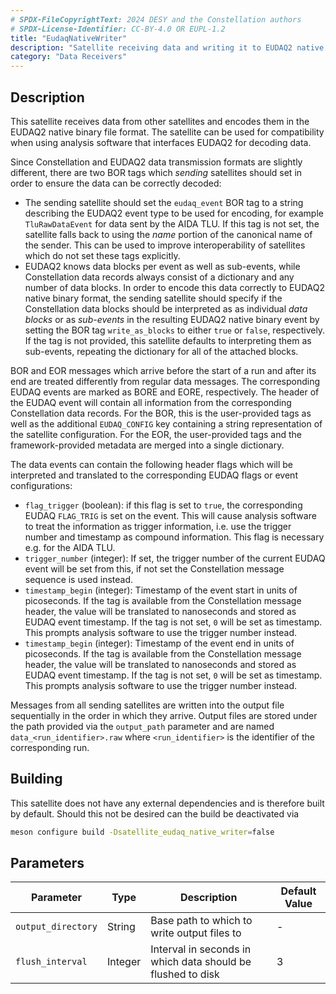 ```yaml
---
# SPDX-FileCopyrightText: 2024 DESY and the Constellation authors
# SPDX-License-Identifier: CC-BY-4.0 OR EUPL-1.2
title: "EudaqNativeWriter"
description: "Satellite receiving data and writing it to EUDAQ2 native binary formatted files"
category: "Data Receivers"
---
```


## Description

This satellite receives data from other satellites and encodes them in the EUDAQ2 native binary file format.
The satellite can be used for compatibility when using analysis software that interfaces EUDAQ2 for decoding data.

Since Constellation and EUDAQ2 data transmission formats are slightly different, there are two BOR tags which *sending*
satellites should set in order to ensure the data can be correctly decoded:

* The sending satellite should set the `eudaq_event` BOR tag to a string describing the EUDAQ2 event type to be used for
  encoding, for example `TluRawDataEvent` for data sent by the AIDA TLU. If this tag is not set, the satellite falls back
  to using the *name* portion of the canonical name of the sender. This can be used to improve interoperability of
  satellites which do not set these tags explicitly.
* EUDAQ2 knows data blocks per event as well as sub-events, while Constellation data records always consist of a dictionary
  and any number of data blocks. In order to encode this data correctly to EUDAQ2 native binary format, the sending satellite
  should specify if the Constellation data blocks should be interpreted as as individual *data blocks* or as *sub-events* in
  the resulting EUDAQ2 native binary event by setting the BOR tag `write_as_blocks` to either `true` or `false`, respectively.
  If the tag is not provided, this satellite defaults to interpreting them as sub-events, repeating the dictionary for all of
  the attached blocks.

BOR and EOR messages which arrive before the start of a run and after its end are treated differently from regular data
messages. The corresponding EUDAQ events are marked as BORE and EORE, respectively. The header of the EUDAQ event will
contain all information from the corresponding Constellation data records. For the BOR, this is the user-provided tags as
well as the additional `EUDAQ_CONFIG` key containing a string representation of the satellite configuration. For the EOR, the
user-provided tags and the framework-provided metadata are merged into a single dictionary.

The data events can contain the following header flags which will be interpreted and translated to the corresponding EUDAQ
flags or event configurations:

* `flag_trigger` (boolean): if this flag is set to `true`, the corresponding EUDAQ `FLAG_TRIG` is set on the event. This will
  cause analysis software to treat the information as trigger information, i.e. use the trigger number and timestamp as
  compound information. This flag is necessary e.g. for the AIDA TLU.
* `trigger_number` (integer): If set, the trigger number of the current EUDAQ event will be set from this, if not set the
  Constellation message sequence is used instead.
* `timestamp_begin` (integer): Timestamp of the event start in units of picoseconds. If the tag is available from the
  Constellation message header, the value will be translated to nanoseconds and stored as EUDAQ event timestamp. If the tag
  is not set, `0` will be set as timestamp. This prompts analysis software to use the trigger number instead.
* `timestamp_begin` (integer): Timestamp of the event end in units of picoseconds. If the tag is available from the
  Constellation message header, the value will be translated to nanoseconds and stored as EUDAQ event timestamp. If the tag
  is not set, `0` will be set as timestamp. This prompts analysis software to use the trigger number instead.

Messages from all sending satellites are written into the output file sequentially in the order in which they arrive.
Output files are stored under the path provided via the `output_path` parameter and are named `data_<run_identifier>.raw`
where `<run_identifier>` is the identifier of the corresponding run.

## Building

This satellite does not have any external dependencies and is therefore built by default. Should this not be desired can the
build be deactivated via

```sh
meson configure build -Dsatellite_eudaq_native_writer=false
```

## Parameters

| Parameter | Type | Description | Default Value |
|-----------|------|-------------|---------------|
| `output_directory` | String | Base path to which to write output files to | - |
| `flush_interval` | Integer | Interval in seconds in which data should be flushed to disk | 3 |
